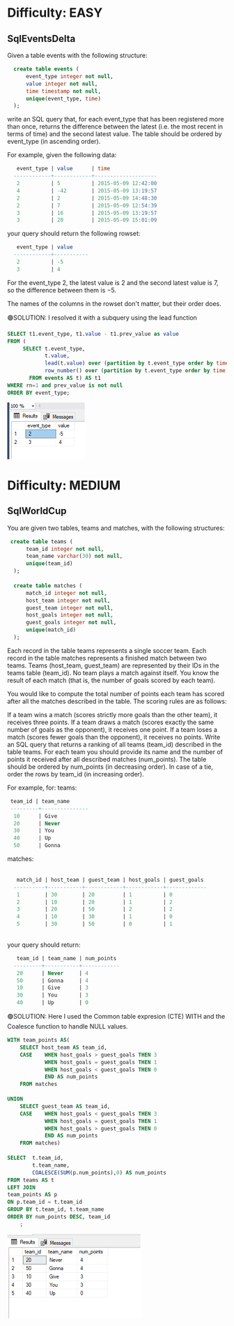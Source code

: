 # Difficulty: EASY
## SqlEventsDelta

Given a table events with the following structure:
```sql
  create table events (
      event_type integer not null,
      value integer not null,
      time timestamp not null,
      unique(event_type, time)
  );
```

write an SQL query that, for each event_type that has been registered more than once, returns the difference between the latest (i.e. the most recent in terms of time) and the second latest value. The table should be ordered by event_type (in ascending order).

For example, given the following data:
```sql
   event_type | value      | time
  ------------+------------+--------------------
   2          | 5          | 2015-05-09 12:42:00
   4          | -42        | 2015-05-09 13:19:57
   2          | 2          | 2015-05-09 14:48:30
   2          | 7          | 2015-05-09 12:54:39
   3          | 16         | 2015-05-09 13:19:57
   3          | 20         | 2015-05-09 15:01:09

```

your query should return the following rowset:
```sql
   event_type | value
  ------------+-----------
   2          | -5
   3          | 4
```

For the event_type 2, the latest value is 2 and the second latest value is 7, so the difference between them is −5.

The names of the columns in the rowset don't matter, but their order does.


🟢SOLUTION:
I resolved it with a subquery using the lead function 
```sql
SELECT t1.event_type, t1.value - t1.prev_value as value
FROM (
     SELECT t.event_type,
            t.value,
            lead(t.value) over (partition by t.event_type order by time desc) AS prev_value,
            row_number() over (partition by t.event_type order by time desc) AS rn
       FROM events AS t) AS t1
WHERE rn=1 and prev_value is not null
ORDER BY event_type;
```
![Alt text](image.png)

# Difficulty: MEDIUM
## SqlWorldCup
You are given two tables, teams and matches, with the following structures:
```sql
 create table teams (
      team_id integer not null,
      team_name varchar(30) not null,
      unique(team_id)
  );

  create table matches (
      match_id integer not null,
      host_team integer not null,
      guest_team integer not null,
      host_goals integer not null,
      guest_goals integer not null,
      unique(match_id)
  );
```
 
Each record in the table teams represents a single soccer team. Each record in the table matches represents a finished match between two teams. Teams (host_team, guest_team) are represented by their IDs in the teams table (team_id). No team plays a match against itself. You know the result of each match (that is, the number of goals scored by each team).

You would like to compute the total number of points each team has scored after all the matches described in the table. The scoring rules are as follows:

If a team wins a match (scores strictly more goals than the other team), it receives three points.
If a team draws a match (scores exactly the same number of goals as the opponent), it receives one point.
If a team loses a match (scores fewer goals than the opponent), it receives no points.
Write an SQL query that returns a ranking of all teams (team_id) described in the table teams. For each team you should provide its name and the number of points it received after all described matches (num_points). The table should be ordered by num_points (in decreasing order). In case of a tie, order the rows by team_id (in increasing order).

For example, for:
 teams:
 ```sql
  team_id | team_name
  ---------+---------------
   10      | Give
   20      | Never
   30      | You
   40      | Up
   50      | Gonna
```
matches:

```sql

   match_id | host_team | guest_team | host_goals | guest_goals
  ----------+-----------+------------+------------+-------------
   1        | 30        | 20         | 1          | 0
   2        | 10        | 20         | 1          | 2
   3        | 20        | 50         | 2          | 2
   4        | 10        | 30         | 1          | 0
   5        | 30        | 50         | 0          | 1
   
```
your query should return:
```sql
   team_id | team_name | num_points
  ---------+-----------+------------
   20      | Never     | 4
   50      | Gonna     | 4
   10      | Give      | 3
   30      | You       | 3
   40      | Up        | 0

```

🟢SOLUTION:
Here I used the Common table expresion (CTE) WITH and the Coalesce function to handle NULL values.

```sql
WITH team_points AS(
	SELECT host_team AS team_id,
	CASE	WHEN host_goals > guest_goals THEN 3
			WHEN host_goals = guest_goals THEN 1
			WHEN host_goals < guest_goals THEN 0
			END AS num_points
	FROM matches

UNION
	SELECT guest_team AS team_id,
	CASE	WHEN host_goals < guest_goals THEN 3
			WHEN host_goals = guest_goals THEN 1
			WHEN host_goals > guest_goals THEN 0
			END AS num_points
	FROM matches)

SELECT	t.team_id, 
		t.team_name,
		COALESCE(SUM(p.num_points),0) AS num_points		
FROM teams AS t
LEFT JOIN
team_points AS p 
ON p.team_id = t.team_id
GROUP BY t.team_id, t.team_name
ORDER BY num_points DESC, team_id 
	;

```
![Alt text](image-1.png)

